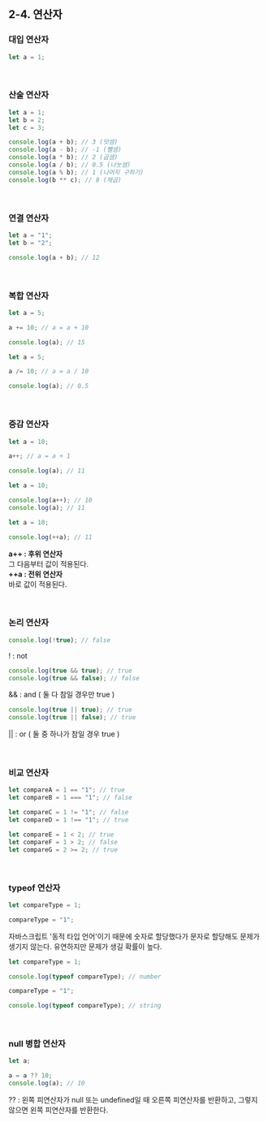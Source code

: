 ## 2-4. 연산자

### 대입 연산자

```jsx
let a = 1;
```

<br>

### 산술 연산자

```jsx
let a = 1;
let b = 2;
let c = 3;

console.log(a + b); // 3 (덧셈)
console.log(a - b); // -1 (뺄셈)
console.log(a * b); // 2 (곱셈)
console.log(a / b); // 0.5 (나눗셈)
console.log(a % b); // 1 (나머지 구하기)
console.log(b ** c); // 8 (제곱)
```

<br>

### 연결 연산자

```jsx
let a = "1";
let b = "2";

console.log(a + b); // 12
```

<br>

### 복합 연산자

```jsx
let a = 5;

a += 10; // a = a + 10

console.log(a); // 15
```

```jsx
let a = 5;

a /= 10; // a = a / 10

console.log(a); // 0.5
```

<br>

### 증감 연산자

```jsx
let a = 10;

a++; // a = a + 1

console.log(a); // 11
```

```jsx
let a = 10;

console.log(a++); // 10
console.log(a); // 11
```

```jsx
let a = 10;

console.log(++a); // 11
```

**a++ : 후위 연산자** <br>
그 다음부터 값이 적용된다.<br>
**++a : 전위 연산자** <br>
바로 값이 적용된다.

<br>

### 논리 연산자

```jsx
console.log(!true); // false
```

! : not

```jsx
console.log(true && true); // true
console.log(true && false); // false
```

&& : and ( 둘 다 참일 경우만 true )

```jsx
console.log(true || true); // true
console.log(true || false); // true
```

|| : or ( 둘 중 하나가 참일 경우 true )

<br>

### 비교 연산자

```jsx
let compareA = 1 == "1"; // true
let compareB = 1 === "1"; // false

let compareC = 1 != "1"; // false
let compareD = 1 !== "1"; // true

let compareE = 1 < 2; // true
let compareF = 1 > 2; // false
let compareG = 2 >= 2; // true
```

<br>

### typeof 연산자

```jsx
let compareType = 1;

compareType = "1";
```

자바스크립트 '동적 타입 언어'이기 때문에
숫자로 할당했다가 문자로 할당해도 문제가 생기지 않는다.
유연하지만 문제가 생길 확률이 높다.

```jsx
let compareType = 1;

console.log(typeof compareType); // number

compareType = "1";

console.log(typeof compareType); // string
```

<br>

### null 병합 연산자

```jsx
let a;

a = a ?? 10;
console.log(a); // 10
```

?? : 왼쪽 피연산자가 null 또는 undefined일 때 오른쪽 피연산자를 반환하고, 그렇지 않으면 왼쪽 피연산자를 반환한다.
